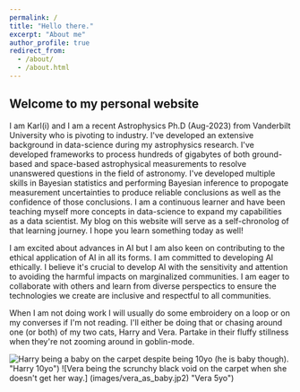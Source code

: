 ```yaml
---
permalink: /
title: "Hello there."
excerpt: "About me"
author_profile: true
redirect_from: 
  - /about/
  - /about.html
---
```


Welcome to my personal website
-------

I am Karl(i) and I am a recent Astrophysics Ph.D (Aug-2023) from Vanderbilt University who is pivoting to industry. I've developed an extensive background in data-science during my astrophysics research. I've developed frameworks to process hundreds of gigabytes of both ground-based and space-based astrophysical measurements to resolve unanswered questions in the field of astronomy. I've developed multiple skills in Bayesian statistics and performing Bayesian inference to propogate measurement uncertainties to produce reliable conclusions as well as the confidence of those conclusions. I am a continuous learner and have been teaching myself more concepts in data-science to expand my capabilities as a data scientist. My blog on this website will serve as a self-chronolog of that learning journey. I hope you learn something today as well!

I am excited about advances in AI but I am also keen on contributing to the ethical application of AI in all its forms. I am committed to developing AI ethically. I believe it's crucial to develop AI with the sensitivity and attention to avoiding the harmful impacts on marginalized communities. I am eager to collaborate with others and learn from diverse perspectics to ensure the technologies we create are inclusive and respectful to all communities. 

When I am not doing work I will usually do some embroidery on a loop or on my converses if I'm not reading. I'll either be doing that or chasing around one (or both) of my two cats, Harry and Vera. Partake in their fluffy stillness when they're not zooming around in goblin-mode.

![Harry being a baby on the carpet despite being 10yo (he is baby though).](images/harry_as_baby.jp2) "Harry 10yo") ![Vera being the scrunchy black void on the carpet when she doesn't get her way.] (images/vera_as_baby.jp2) "Vera 5yo")